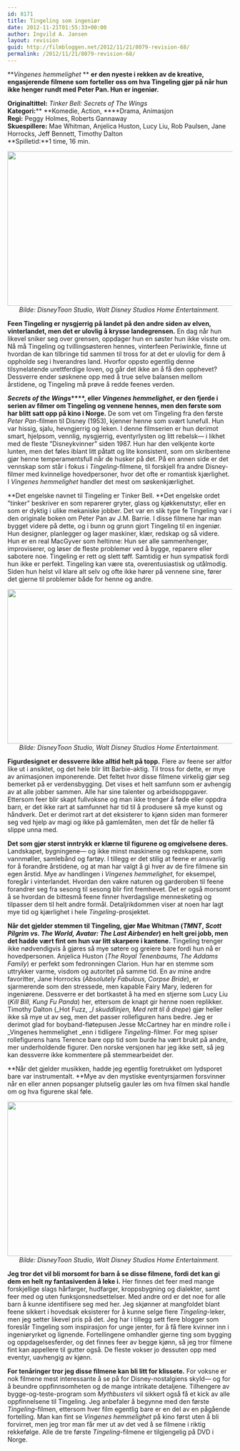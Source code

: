 ```yaml
---
id: 8171
title: Tingeling som ingeniør
date: 2012-11-21T01:55:33+00:00
author: Ingvild A. Jansen
layout: revision
guid: http://filmbloggen.net/2012/11/21/8079-revision-68/
permalink: /2012/11/21/8079-revision-68/
---
```

**_Vingenes hemmelighet_ ** **er den nyeste i rekken av de kreative, engasjerende filmene som forteller oss om hva Tingeling gjør på når hun ikke henger rundt med Peter Pan. Hun er ingeniør. <!--more-->**

**Originaltittel:** _Tinker Bell: Secrets of The Wings_  
**Kategori:**** **Komedie, Action, ****Drama, Animasjon  
**Regi:** Peggy Holmes, Roberts Gannaway  
**Skuespillere:** Mae Whitman, Anjelica Huston, Lucy Liu, Rob Paulsen, Jane Horrocks, Jeff Bennett, Timothy Dalton  
**Spilletid:**1 time, 16 min.

<p style="text-align: center">
  <a href="http://filmbloggen.net/?attachment_id=8089" rel="attachment wp-att-8089"><img class="aligncenter size-full wp-image-8089" src="http://filmbloggen.net/wp-content/uploads//2012/11/tingeling41.jpg" alt="" width="614" height="346" /></a><em>Bilde: DisneyToon Studio, Walt Disney Studios Home Entertainment. </em>
</p>

**Feen Tingeling er nysgjerrig på landet på den andre siden av elven, vinterlandet, men det er ulovlig å krysse landegrensen.** En dag når hun likevel sniker seg over grensen, oppdager hun en søster hun ikke visste om. Nå må Tingeling og tvillingsøsteren hennes, vinterfeen Periwinkle, finne ut hvordan de kan tilbringe tid sammen til tross for at det er ulovlig for dem å oppholde seg i hverandres land. Hvorfor oppsto egentlig denne tilsynelatende urettferdige loven, og går det ikke an å få den opphevet?  Dessverre ender søsknene opp med å true selve balansen mellom årstidene, og Tingeling må prøve å redde feenes verden.

**_Secrets of the Wings_****, eller _Vingenes hemmelighet_, er den fjerde i serien av filmer om Tingeling og vennene hennes, men den første som har blitt satt opp på kino i Norge.** De som vet om Tingeling fra den første _Peter Pan_-filmen til Disney (1953), kjenner henne som svært lunefull. Hun var hissig, sjalu, hevngjerrig og leken. I denne filmserien er hun derimot smart, hjelpsom, vennlig, nysgjerrig, eventyrlysten og litt rebelsk— i likhet med de fleste ”Disneykvinner” siden 1987. Hun har den velkjente korte lunten, men det føles iblant litt påtatt og lite konsistent, som om skribentene gjør henne temperamentsfull når de husker på det. På en annen side er det vennskap som står i fokus i _Tingeling_-filmene, til forskjell fra andre Disney-filmer med kvinnelige hovedpersoner, hvor det ofte er romantisk kjærlighet. I _Vingenes hemmelighet_ handler det mest om søskenkjærlighet.

**Det engelske navnet til Tingeling er Tinker Bell. **Det engelske ordet ”tinker” beskriver en som reparerer gryter, glass og kjøkkenutstyr, eller en som er dyktig i ulike mekaniske jobber. Det var en slik type fe Tingeling var i den originale boken om Peter Pan av J.M. Barrie. I disse filmene har man bygget videre på dette, og i bunn og grunn gjort Tingeling til en ingeniør. Hun designer, planlegger og lager maskiner, klær, redskap og så videre. Hun er en real MacGyver som heltinne: Hun ser alle sammenhenger, improviserer, og løser de fleste problemer ved å bygge, reparere eller sabotere noe. Tingeling er rett og slett tøff. Samtidig er hun sympatisk fordi hun ikke er perfekt. Tingeling kan være sta, overentusiastisk og utålmodig. Siden hun helst vil klare alt selv og ofte ikke hører på vennene sine, fører det gjerne til problemer både for henne og andre.

<p style="text-align: center">
  <a href="http://filmbloggen.net/?attachment_id=8087" rel="attachment wp-att-8087"><img class="aligncenter size-full wp-image-8087" src="http://filmbloggen.net/wp-content/uploads//2012/11/tingeling3.jpg" alt="" width="614" height="346" /></a><em>Bilde: DisneyToon Studio, Walt Disney Studios Home Entertainment. </em>
</p>

**Figurdesignet er dessverre ikke alltid helt på topp.** Flere av feene ser altfor like ut i ansiktet, og det hele blir litt Barbie-aktig. Til tross for dette, er mye av animasjonen imponerende. Det feltet hvor disse filmene virkelig gjør seg bemerket på er verdensbygging. Det vises et helt samfunn som er avhengig av at alle jobber sammen. Alle har sine talenter og arbeidsoppgaver. Ettersom feer blir skapt fullvoksne og man ikke trenger å føde eller oppdra barn, er det ikke rart at samfunnet har tid til å produsere så mye kunst og håndverk. Det er derimot rart at det eksisterer to kjønn siden man formerer seg ved hjelp av magi og ikke på gamlemåten, men det får de heller få slippe unna med.

**Det som gjør størst inntrykk er klærne til figurene og omgivelsene deres.** Landskapet, bygningene— og ikke minst maskinene og redskapene, som vannmøller, samlebånd og fartøy. I tillegg er det stilig at feene er ansvarlig for å forandre årstidene, og at man har valgt å gi hver av de fire filmene sin egen årstid. Mye av handlingen i _Vingenes hemmelighet_, for eksempel, foregår i vinterlandet. Hvordan den vakre naturen og garderoben til feene forandrer seg fra sesong til sesong blir fint fremhevet. Det er også morsomt å se hvordan de bittesmå feene finner hverdagslige mennesketing og tilpasser dem til helt andre formål. Detaljrikdommen viser at noen har lagt mye tid og kjærlighet i hele _Tingeling_-prosjektet.

**Når det gjelder stemmen til Tingeling, gjør Mae Whitman (_TMNT_, _Scott Pilgrim vs. The World, Avatar: The Last Airbender_) en helt grei jobb, men det hadde vært fint om hun var litt skarpere i kantene.** Tingeling trenger ikke nødvendigvis å gjøres så mye søtere og greiere bare fordi hun nå er hovedpersonen. Anjelica Huston (_The Royal Tenenbaums, The Addams Family_) er perfekt som fedronningen Clarion. Hun har en stemme som uttrykker varme, visdom og autoritet på samme tid. En av mine andre favoritter, Jane Horrocks (_Absolutely Fabulous, Corpse Bride_), er sjarmerende som den stressede, men kapable Fairy Mary, lederen for ingeniørene. Dessverre er det bortkastet å ha med en stjerne som Lucy Liu (_Kill Bill, Kung Fu Panda_) her, ettersom de knapt gir henne noen replikker. Timothy Dalton (_Hot Fuzz, __I skuddlinjen, Med rett til å drepe_) gjør heller ikke så mye ut av seg, men det passer rollefiguren hans bedre. Jeg er derimot glad for boyband-fløtepusen Jesse McCartney har en mindre rolle i _Vingenes hemmelighet _enn i tidligere _Tingeling_-filmer. For meg spiser rollefigurens hans Terence bare opp tid som burde ha vært brukt på andre, mer underholdende figurer. Den norske versjonen har jeg ikke sett, så jeg kan dessverre ikke kommentere på stemmearbeidet der.

**Når det gjelder musikken, hadde jeg egentlig foretrukket om lydsporet bare var instrumentalt. **Mye av den mystiske eventyrsjarmen forsvinner når en eller annen popsanger plutselig gauler løs om hva filmen skal handle om og hva figurene skal føle.

<p style="text-align: center">
  <a href="http://filmbloggen.net/?attachment_id=8086" rel="attachment wp-att-8086"><img class="aligncenter size-full wp-image-8086" src="http://filmbloggen.net/wp-content/uploads//2012/11/tingeling2.jpg" alt="" width="614" height="346" /></a><em>Bilde: DisneyToon Studio, Walt Disney Studios Home Entertainment. </em>
</p>

**Jeg tror det vil bli morsomt for barn å se disse filmene, fordi det kan gi dem en helt ny fantasiverden å leke i.** Her finnes det feer med mange forskjellige slags hårfarger, hudfarger, kroppsbygning og dialekter, samt feer med og uten funksjonsnedsettelser. Med andre ord er det noe for alle barn å kunne identifisere seg med her. Jeg skjønner at mangfoldet blant feene sikkert i hovedsak eksisterer for å kunne selge flere _Tingeling_-leker, men jeg setter likevel pris på det. Jeg har i tillegg sett flere blogger som foreslår Tingeling som inspirasjon for unge jenter, for å få flere kvinner inn i ingeniøryrket og lignende. Fortellingene omhandler gjerne ting som bygging og oppdagelsesferder, og det finnes feer av begge kjønn, så jeg tror filmene fint kan appellere til gutter også. De fleste vokser jo dessuten opp med eventyr, uavhengig av kjønn.

**For tenåringer tror jeg disse filmene kan bli litt for klissete.** For voksne er nok filmene mest interessante å se på for Disney-nostalgiens skyld— og for å beundre oppfinnsomheten og de mange intrikate detaljene. Tilhengere av bygge-og-teste-program som _Mythbusters_ vil sikkert også få et kick av alle oppfinnelsene til Tingeling. Jeg anbefaler å begynne med den første _Tingeling_-filmen, ettersom hver film egentlig bare er en del av en pågående fortelling. Man kan fint se _Vingenes hemmelighet_ på kino først uten å bli forvirret, men jeg tror man får mer ut av det ved å se filmene i riktig rekkefølge. Alle de tre første _Tingeling_-filmene er tilgjengelig på DVD i Norge.

<div class="video-shortcode">
</div>